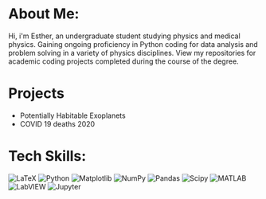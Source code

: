 # About Me:
Hi, i'm Esther, an undergraduate student studying physics and medical physics. Gaining ongoing proficiency in Python coding for data analysis and problem solving in a variety of physics disciplines. View my repositories for academic coding projects completed during the course of the degree.

# Projects 
- Potentially Habitable Exoplanets 
- COVID 19 deaths 2020

# Tech Skills:
![LaTeX](https://img.shields.io/badge/latex-%23008080.svg?style=for-the-badge&logo=latex&logoColor=white) ![Python](https://img.shields.io/badge/python-3670A0?style=for-the-badge&logo=python&logoColor=ffdd54) ![Matplotlib](https://img.shields.io/badge/Matplotlib-%23ffffff.svg?style=for-the-badge&logo=Matplotlib&logoColor=black) ![NumPy](https://img.shields.io/badge/numpy-%23013243.svg?style=for-the-badge&logo=numpy&logoColor=white) ![Pandas](https://img.shields.io/badge/pandas-%23150458.svg?style=for-the-badge&logo=pandas&logoColor=white) ![Scipy](https://img.shields.io/badge/SciPy-%230C55A5.svg?style=for-the-badge&logo=scipy&logoColor=%white) ![MATLAB](https://img.shields.io/badge/MATLAB-0076A8?style=for-the-badge&logo=Mathworks&logoColor=white) ![LabVIEW](https://img.shields.io/badge/LabVIEW-FFDB00?style=for-the-badge&logoColor=black) ![Jupyter](https://img.shields.io/badge/Jupyter-F37626?style=for-the-badge&logo=Jupyter&logoColor=white)




<!-- Proudly created with GPRM ( https://gprm.itsvg.in ) -->
